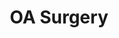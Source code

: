 ---
name: OA
description: Midfoot Arthritis
area: midfoot
layout: condition
title: OA Surgery
tags: midfoot
presentation: |
    Patients often present with pain in the midfoot, usually when walking. They may have a bony prominence or swelling. There may have been previous injury to the foot.
investigation-gp: |
    **Weight bearing** Xrays (AP & Lateral).
investigation-surgeon: |
    CT scan

---
